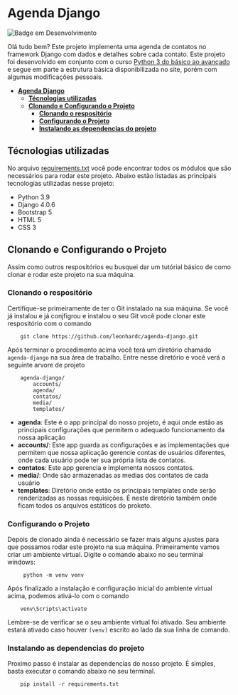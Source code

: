 # **Agenda Django**

![Badge em Desenvolvimento](http://img.shields.io/static/v1?label=STATUS&message=CONCLUÍDO&color=GREEN&style=for-the-badge)


Olá tudo bem? Este projeto implementa uma agenda de contatos no framework Django com dados e detalhes sobre cada contato. Este projeto foi desenvolvido em conjunto com o curso [Python 3 do básico ao avançado](https://www.udemy.com/course/python-3-do-zero-ao-avancado/) e segue em parte a estrutura básica disponibilizada no site, porém com algumas modificações pessoais.

- [**Agenda Django**](#agenda-django)
  - [**Técnologias utilizadas**](#técnologias-utilizadas)
  - [**Clonando e Configurando o Projeto**](#clonando-e-configurando-o-projeto)
    - [**Clonando o respositório**](#clonando-o-respositório)
    - [**Configurando o Projeto**](#configurando-o-projeto)
    - [**Instalando as dependencias do projeto**](#instalando-as-dependencias-do-projeto)


## **Técnologias utilizadas**

No arquivo [requirements.txt](./requirements.txt) você pode encontrar todos os módulos que são necessários para rodar este projeto. Abaixo estão listadas as principais tecnologias utilizadas nesse projeto:

* Python 3.9
* Django 4.0.6
* Bootstrap 5
* HTML 5
* CSS 3

## **Clonando e Configurando o Projeto**

Assim como outros respositórios eu busquei dar um tutórial básico de como clonar e rodar este projeto na sua máquina.

### **Clonando o respositório**

Certifique-se primeiramente de ter o Git instalado na sua máquina. Se você já instalou e já conjfigrou e instalou o seu Git você pode clonar este respositório com o comando

```
    git clone https://github.com/leonhardc/agenda-django.git
```

Após terminar o procedimento acima você terá um diretório chamado `agenda-django` na sua área de trabalho. Entre nesse diretório e você verá a seguinte arvore de projeto

```
    agenda-django/
        accounts/
        agenda/
        contatos/
        media/
        templates/
```

* **agenda**: Este é o app principal do nosso projeto, é aqui onde estão as principais configurações que permitem o adequado funcionamento da nossa aplicação
* **accounts/**: Este app guarda as configurações e as implementações que permitem que nossa aplicação gerencie contas de usuários diferentes, onde cada usuário pode ter sua própria lista de contatos.
* **contatos**: Este app gerencia e implementa nossos contatos. 
* **media/**: Onde são armazenadas as medias dos contatos de cada usuário
* **templates**: Diretório onde estão os principais templates onde serão renderizadas as nossas requisições. É neste diretório também onde ficam todos os arquivos estáticos do proketo.

### **Configurando o Projeto**

Depois de clonado ainda é necessário se fazer mais alguns ajustes para que possamos rodar este projeto na sua máquina. Primeiramente vamos criar um ambiente virtual. Digite o comando abaixo no seu terminal windows:

```
     python -m venv venv 
```

Após finalizado a instalação e configuração inicial do ambiente virtual acima, podemos ativá-lo com o comando

```
    venv\Scripts\activate
```

Lembre-se de verificar se o seu ambiente virtual foi ativado. Seu ambiente estará ativado caso houver `(venv)` escrito ao lado da sua linha de comando. 

### **Instalando as dependencias do projeto**

Proximo passo é instalar as dependencias do nosso projeto. É simples, basta executar o comando abaixo no seu terminal.

```
    pip install -r requirements.txt
```

